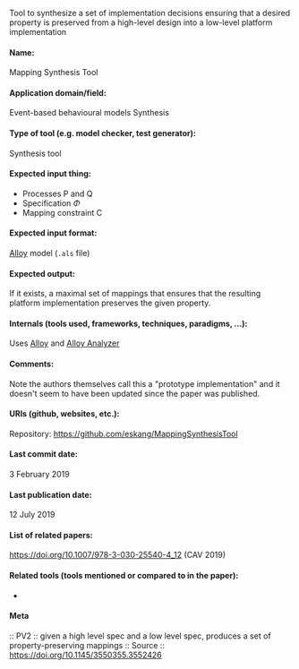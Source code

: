 Tool to synthesize a set of implementation decisions ensuring that a desired property is preserved from a high-level design into a low-level platform implementation

#### Name:
Mapping Synthesis Tool

#### Application domain/field:
Event-based behavioural models
Synthesis

#### Type of tool (e.g. model checker, test generator):
Synthesis tool

#### Expected input thing:
- Processes P and Q
- Specification $\Phi$
- Mapping constraint C

#### Expected input format:
[Alloy](Alloy.md) model (`.als` file)

#### Expected output:
If it exists, a maximal set of mappings that ensures that the resulting platform implementation preserves the given property.

#### Internals (tools used, frameworks, techniques, paradigms, ...):
Uses [Alloy](Alloy.md) and [Alloy Analyzer](Solvers/Alloy%20Analyzer.md)

#### Comments:
Note the authors themselves call this a "prototype implementation" and it doesn't seem to have been updated since the paper was published.

#### URIs (github, websites, etc.):
Repository: https://github.com/eskang/MappingSynthesisTool

#### Last commit date:
3 February 2019

#### Last publication date:
12 July 2019

#### List of related papers:
https://doi.org/10.1007/978-3-030-25540-4_12 (CAV 2019)

#### Related tools (tools mentioned or compared to in the paper):
-

#### Meta
:: PV2 :: given a high level spec and a low level spec, produces a set of property-preserving mappings
:: Source :: https://doi.org/10.1145/3550355.3552426